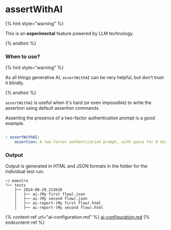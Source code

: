 # assertWithAI

{% hint style="warning" %}

This is an **experimental** feature powered by LLM technology.

{% endhint %}

### When to use?

{% hint style="warning" %}

As all things generative AI, `assertWithAI` can be very helpful, but don't trust
it blindly.

{% endhint %}

`assertWithAI` is useful when it's hard (or even impossible) to write the
assertion using default assertion commands.

Asserting the presence of a two-factor authentication prompt is a good example.

<figure><img src="../.gitbook/assets/uber_2fa.png" alt=""><figcaption></figcaption></figure>

```yaml
- assertWithAI:
    assertion: A two-factor authentication prompt, with space for 6 digits, is visible.
```


### Output

Output is generated in HTML and JSON formats in the folder for the individual
test run:

```
~/.maestro
└── tests
    ├── 2024-08-20_213616
    │   ├── ai-(My first flow).json
    │   ├── ai-(My second flow).json
    │   ├── ai-report-(My first flow).html
    │   ├── ai-report-(My second flow).html
```

{% content-ref url="ai-configuration.md" %}
[ai-configuration.md](../../api-reference/configuration/ai-configuration.md)
{% endcontent-ref %}
